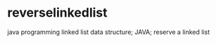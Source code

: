 reverselinkedlist
=================

java programming
linked list data structure;
JAVA;
reserve a linked list
